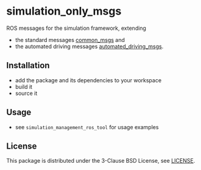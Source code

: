 # simulation_only_msgs

ROS messages for the simulation framework, extending

* the standard messages [common_msgs](https://github.com/ros/common_msgs) and
* the automated driving messages [automated_driving_msgs](https://github.com/fzi-forschungszentrum-informatik/automated_driving_msgs).

## Installation
* add the package and its dependencies to your workspace
* build it
* source it

## Usage
* see `simulation_management_ros_tool` for usage examples

## License
This package is distributed under the 3-Clause BSD License, see [LICENSE](LICENSE).
